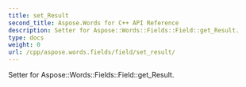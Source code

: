 ```yaml
---
title: set_Result
second_title: Aspose.Words for C++ API Reference
description: Setter for Aspose::Words::Fields::Field::get_Result. 
type: docs
weight: 0
url: /cpp/aspose.words.fields/field/set_result/
---
```


Setter for Aspose::Words::Fields::Field::get_Result. 

